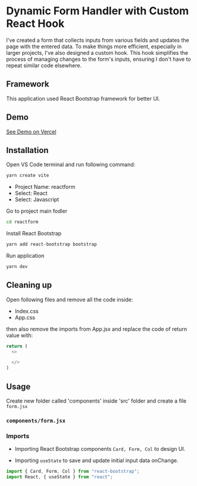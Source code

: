 # Dynamic Form Handler with Custom React Hook

I've created a form that collects inputs from various fields and updates the page with the entered data. To make things more efficient, especially in larger projects, I've also designed a custom hook. This hook simplifies the process of managing changes to the form's inputs, ensuring I don't have to repeat similar code elsewhere.

## Framework

This application used React Bootstrap framework for better UI.

## Demo

[See Demo on Vercel](https://reactform-theta.vercel.app/)

## Installation

Open VS Code terminal and run following command:

```bash
yarn create vite
```

- Project Name: reactform
- Select: React
- Select: Javascript

Go to project main fodler

```bash
cd reactform
```

Install React Bootstrap

```bash
yarn add react-bootstrap bootstrap
```

Run application

```bash
yarn dev
```

## Cleaning up

Open following files and remove all the code inside:

- Index.css
- App.css

then also remove the imports from App.jsx and replace the code of return value with:

```Javascript
return (
  <>

  </>
)
```

## Usage

Create new folder called 'components' inside 'src' folder and create a file `form.jsx`

### `components/form.jsx`

### Imports

- Importing React Bootstrap components `Card, Form, Col` to design UI.

- Importing `useState` to save and update initial input data onChange.

```Javascript
import { Card, Form, Col } from "react-bootstrap";
import React, { useState } from "react";
```
